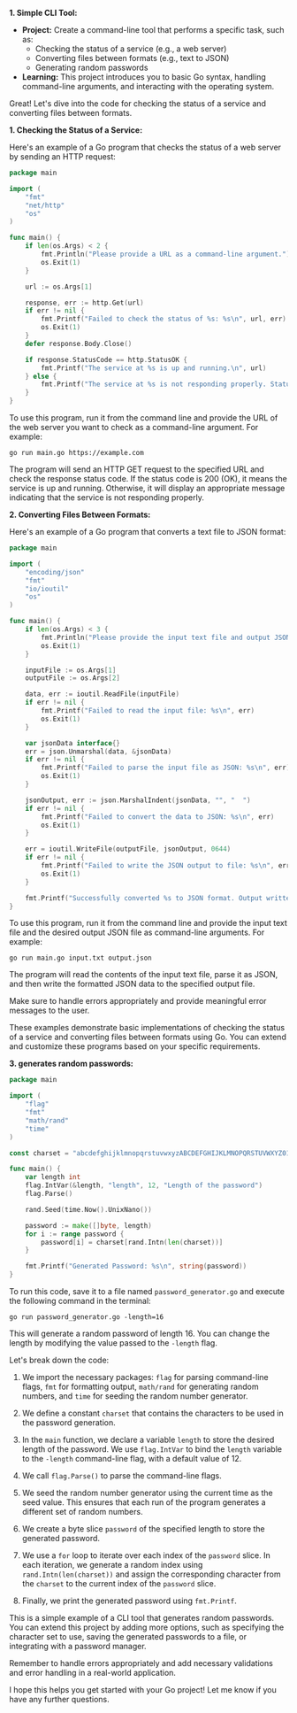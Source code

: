 **1. Simple CLI Tool:**

* **Project:** Create a command-line tool that performs a specific task, such as:
    * Checking the status of a service (e.g., a web server)
    * Converting files between formats (e.g., text to JSON)
    * Generating random passwords
* **Learning:**  This project introduces you to basic Go syntax, handling command-line arguments, and interacting with the operating system.


Great! Let's dive into the code for checking the status of a service and converting files between formats.

**1. Checking the Status of a Service:**

Here's an example of a Go program that checks the status of a web server by sending an HTTP request:

```go
package main

import (
    "fmt"
    "net/http"
    "os"
)

func main() {
    if len(os.Args) < 2 {
        fmt.Println("Please provide a URL as a command-line argument.")
        os.Exit(1)
    }

    url := os.Args[1]

    response, err := http.Get(url)
    if err != nil {
        fmt.Printf("Failed to check the status of %s: %s\n", url, err)
        os.Exit(1)
    }
    defer response.Body.Close()

    if response.StatusCode == http.StatusOK {
        fmt.Printf("The service at %s is up and running.\n", url)
    } else {
        fmt.Printf("The service at %s is not responding properly. Status code: %d\n", url, response.StatusCode)
    }
}
```

To use this program, run it from the command line and provide the URL of the web server you want to check as a command-line argument. For example:

```
go run main.go https://example.com
```

The program will send an HTTP GET request to the specified URL and check the response status code. If the status code is 200 (OK), it means the service is up and running. Otherwise, it will display an appropriate message indicating that the service is not responding properly.

**2. Converting Files Between Formats:**

Here's an example of a Go program that converts a text file to JSON format:

```go
package main

import (
    "encoding/json"
    "fmt"
    "io/ioutil"
    "os"
)

func main() {
    if len(os.Args) < 3 {
        fmt.Println("Please provide the input text file and output JSON file as command-line arguments.")
        os.Exit(1)
    }

    inputFile := os.Args[1]
    outputFile := os.Args[2]

    data, err := ioutil.ReadFile(inputFile)
    if err != nil {
        fmt.Printf("Failed to read the input file: %s\n", err)
        os.Exit(1)
    }

    var jsonData interface{}
    err = json.Unmarshal(data, &jsonData)
    if err != nil {
        fmt.Printf("Failed to parse the input file as JSON: %s\n", err)
        os.Exit(1)
    }

    jsonOutput, err := json.MarshalIndent(jsonData, "", "  ")
    if err != nil {
        fmt.Printf("Failed to convert the data to JSON: %s\n", err)
        os.Exit(1)
    }

    err = ioutil.WriteFile(outputFile, jsonOutput, 0644)
    if err != nil {
        fmt.Printf("Failed to write the JSON output to file: %s\n", err)
        os.Exit(1)
    }

    fmt.Printf("Successfully converted %s to JSON format. Output written to %s\n", inputFile, outputFile)
}
```

To use this program, run it from the command line and provide the input text file and the desired output JSON file as command-line arguments. For example:

```
go run main.go input.txt output.json
```

The program will read the contents of the input text file, parse it as JSON, and then write the formatted JSON data to the specified output file.

Make sure to handle errors appropriately and provide meaningful error messages to the user.

These examples demonstrate basic implementations of checking the status of a service and converting files between formats using Go. You can extend and customize these programs based on your specific requirements.


**3. generates random passwords:**

```go
package main

import (
    "flag"
    "fmt"
    "math/rand"
    "time"
)

const charset = "abcdefghijklmnopqrstuvwxyzABCDEFGHIJKLMNOPQRSTUVWXYZ0123456789!@#$%^&*()-_=+[]{}|;:,.<>?"

func main() {
    var length int
    flag.IntVar(&length, "length", 12, "Length of the password")
    flag.Parse()

    rand.Seed(time.Now().UnixNano())

    password := make([]byte, length)
    for i := range password {
        password[i] = charset[rand.Intn(len(charset))]
    }

    fmt.Printf("Generated Password: %s\n", string(password))
}
```

To run this code, save it to a file named `password_generator.go` and execute the following command in the terminal:

```
go run password_generator.go -length=16
```

This will generate a random password of length 16. You can change the length by modifying the value passed to the `-length` flag.

Let's break down the code:

1. We import the necessary packages: `flag` for parsing command-line flags, `fmt` for formatting output, `math/rand` for generating random numbers, and `time` for seeding the random number generator.

2. We define a constant `charset` that contains the characters to be used in the password generation.

3. In the `main` function, we declare a variable `length` to store the desired length of the password. We use `flag.IntVar` to bind the `length` variable to the `-length` command-line flag, with a default value of 12.

4. We call `flag.Parse()` to parse the command-line flags.

5. We seed the random number generator using the current time as the seed value. This ensures that each run of the program generates a different set of random numbers.

6. We create a byte slice `password` of the specified length to store the generated password.

7. We use a `for` loop to iterate over each index of the `password` slice. In each iteration, we generate a random index using `rand.Intn(len(charset))` and assign the corresponding character from the `charset` to the current index of the `password` slice.

8. Finally, we print the generated password using `fmt.Printf`.

This is a simple example of a CLI tool that generates random passwords. You can extend this project by adding more options, such as specifying the character set to use, saving the generated passwords to a file, or integrating with a password manager.

Remember to handle errors appropriately and add necessary validations and error handling in a real-world application.

I hope this helps you get started with your Go project! Let me know if you have any further questions.